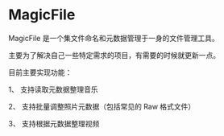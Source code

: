 # MagicFile
MagicFile 是一个集文件命名和元数据管理于一身的文件管理工具。

主要为了解决自己一些特定需求的项目，有需要的时候就更新一点。

目前主要实现功能：

1、 支持读取元数据整理音乐

2、 支持批量调整照片元数据（包括常见的 Raw 格式文件）

3、 支持根据元数据整理视频

